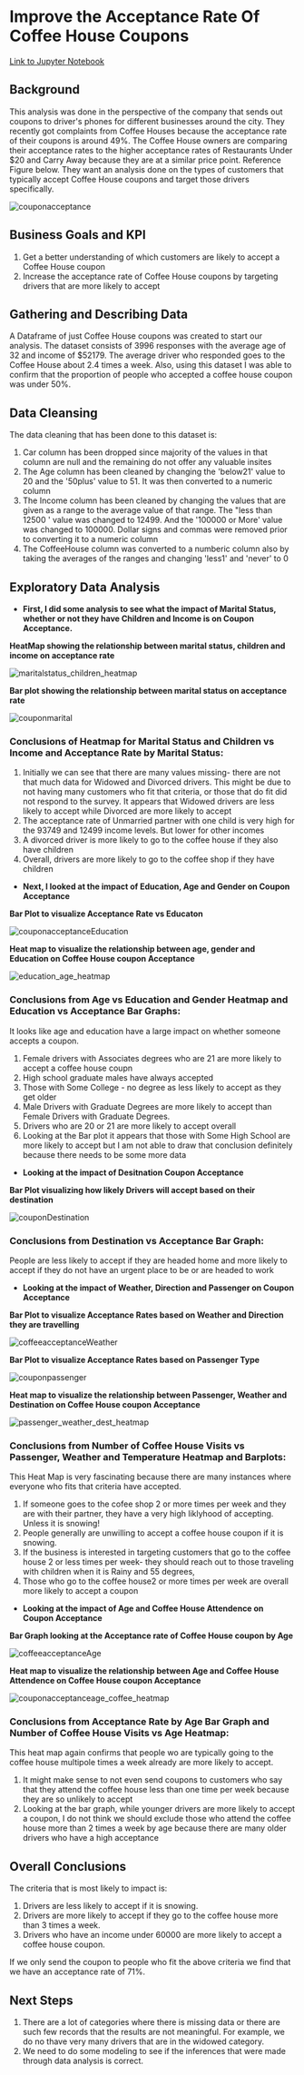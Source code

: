 # Improve the Acceptance Rate Of Coffee House Coupons
[Link to Jupyter Notebook](https://github.com/anjana250/mlai/blob/main/assignment_5_1_starter/prompt.ipynb)

## Background

This analysis was done in the perspective of the company that sends out coupons to driver's phones for different businesses around the city. They recently got complaints from Coffee Houses because the acceptance rate of their coupons is around 49%. The Coffee House owners are comparing their acceptance rates to the higher acceptance rates of Restaurants Under $20 and Carry Away because they are at a similar price point. Reference Figure below. They want an analysis done on the types of customers that typically accept Coffee House coupons and target those drivers specifically.

![couponacceptance](https://github.com/anjana250/mlai/assets/15185723/b58cbabc-607c-4be9-a370-e2b131d4a4b6)

## Business Goals and KPI
1. Get a better understanding of which customers are likely to accept a Coffee House coupon
2. Increase the acceptance rate of Coffee House coupons by targeting drivers that are more likely to accept

## Gathering and Describing Data
A Dataframe of just Coffee House coupons was created to start our analysis. The dataset consists of 3996 responses with the average age of 32 and income of $52179. The average driver who responded goes to the Coffee House about 2.4 times a week.  Also, using this dataset I was able to confirm that the proportion of people who accepted a coffee house coupon was under 50%.

##  Data Cleansing
The data cleaning that has been done to this dataset is:
1. Car column has been dropped since majority of the values in that column are null and the remaining do not offer any valuable insites
2. The Age column has been cleaned by changing the 'below21' value to 20 and the '50plus' value to 51. It was then converted to a numeric column
3. The Income column has been cleaned by changing the values that are given as a range to the average value of that range. The "less than 12500 ' value was changed to 12499. And the '100000 or More' value was changed to 100000. Dollar signs and commas were removed prior to converting it to a numeric column
4. The CoffeeHouse column was converted to a numberic column also by taking the averages of the ranges and changing 'less1' and 'never' to 0

## Exploratory Data Analysis
* **First, I did some analysis to see what the impact of Marital Status, whether or not they have Children and Income is on Coupon Acceptance.**

**HeatMap showing the relationship between marital status, children and income on acceptance rate**

![maritalstatus_children_heatmap](https://github.com/anjana250/mlai/assets/15185723/fe639179-c600-4b8e-b296-a8d623133bd3)


**Bar plot showing the relationship between marital status on acceptance rate**

![couponmarital](https://github.com/anjana250/mlai/assets/15185723/3f6161a6-9d8f-469b-8451-5231887b0c6f)


### Conclusions of Heatmap for Marital Status and Children vs Income and Acceptance Rate by Marital Status:
1. Initially we can see that there are many values missing- there are not that much data for Widowed and Divorced drivers. This might be due to not having many customers who fit that criteria, or those that do fit did not respond to the survey. It appears that Widowed drivers are less likely to accept while Divorced are more likely to accept
2. The acceptance rate of Unmarried partner with one child is very high for the 93749 and 12499 income levels. But lower for other incomes
3. A divorced driver is more likely to go to the coffee house if they also have children
4. Overall, drivers are more likely to go to the coffee shop if they have children

* **Next, I looked at the impact of Education, Age and Gender on Coupon Acceptance**

**Bar Plot to visualize Acceptance Rate vs Educaton**

![couponacceptanceEducation](https://github.com/anjana250/mlai/assets/15185723/ce45b3b8-5978-4d49-9bfc-87723a8830bf)

**Heat map to visualize the relationship between age, gender and Education on Coffee House coupon Acceptance**

![education_age_heatmap](https://github.com/anjana250/mlai/assets/15185723/fb00228a-c061-4bee-9ddc-0b7c487d435c)

### Conclusions from Age vs Education and Gender Heatmap and Education vs Acceptance Bar Graphs:
It looks like age and education have a large impact on whether someone accepts a coupon.
1. Female drivers with Associates degrees who are 21 are more likely to accept a coffee house coupn
2. High school graduate males have always accepted
3. Those with Some College - no degree as less likely to accept as they get older
4. Male Drivers with Graduate Degrees are more likely to accept than Female Drivers with Graduate Degrees.
5. Drivers who are 20 or 21 are more likely to accept overall
6. Looking at the Bar plot it appears that those with Some High School are more likely to accept but I am not able to draw that conclusion definitely because there needs to be some more data

* **Looking at the impact of Desitnation Coupon Acceptance**
  
**Bar Plot visualizing how likely Drivers will accept based on their destination**

![couponDestination](https://github.com/anjana250/mlai/assets/15185723/9077f705-b1e6-444d-ba32-1f4a529d4990)


### Conclusions from Destination vs Acceptance Bar Graph:

People are less likely to accept if they are headed home and more likely to accept if they do not have an urgent place to be or are headed to work

* **Looking at the impact of Weather, Direction and Passenger on Coupon Acceptance**

**Bar Plot to visualize Acceptance Rates based on Weather and Direction they are travelling**

![coffeeacceptanceWeather](https://github.com/anjana250/mlai/assets/15185723/9d62fb63-9681-4ff2-b228-3fbe95eae138)

**Bar Plot to visualize Acceptance Rates based on Passenger Type**

![couponpassenger](https://github.com/anjana250/mlai/assets/15185723/08a36274-0d80-4a59-9173-377fb6b59c83)

**Heat map to visualize the relationship between Passenger, Weather and Destination on Coffee House coupon Acceptance**

![passenger_weather_dest_heatmap](https://github.com/anjana250/mlai/assets/15185723/4747b68c-538b-40f8-877b-b41250921e09)

### Conclusions from Number of Coffee House Visits vs Passenger, Weather and Temperature Heatmap and Barplots:
This Heat Map is very fascinating because there are many instances where everyone who fits that criteria have accepted. 
1. If someone goes to the cofee shop 2 or more times per week and they are with their partner, they have a very high liklyhood of accepting. Unless it is snowing!
2. People generally are unwilling to accept a coffee house coupon if it is snowing.
3. If the business is interested in targeting customers that go to the coffee house 2 or less times per week- they should reach out to those traveling with children when it is Rainy and 55 degrees,
4. Those who go to the coffee house2 or more times per week are overall more likely to accept a coupon

* **Looking at the impact of Age and Coffee House Attendence on Coupon Acceptance**
  
**Bar Graph looking at the Acceptance rate of Coffee House coupon by Age**

![coffeeacceptanceAge](https://github.com/anjana250/mlai/assets/15185723/5c7dc752-1fae-447f-abac-b3ae9e4d03f1)

**Heat map to visualize the relationship between Age and Coffee House Attendence on Coffee House coupon Acceptance**

![couponacceptanceage_coffee_heatmap](https://github.com/anjana250/mlai/assets/15185723/8977ccfb-6f7f-44ed-9529-a40d41cee8f8)

### Conclusions from Acceptance Rate by Age Bar Graph and  Number of Coffee House Visits vs Age Heatmap:
This heat map again confirms that people wo are typically going to the coffee house multipole times a week already are more likely to accept.
1. It might make sense to not even send coupons to customers who say that they attend the coffee house less than one time per week because they are so unlikely to accept
2. Looking at the bar graph, while younger drivers are more likely to accept a coupon, I do not think we should exclude those who attend the coffee house more than 2 times a week by age because there are many older drivers who have a high acceptance

## Overall Conclusions 
The criteria that is most likely to impact is:
1. Drivers are less likely to accept if it is snowing.
2. Drivers are more likely to accept if they go to the coffee house more than 3 times a week.
3. Drivers who have an income under 60000 are more likely to accept a coffee house coupon.

If we only send the coupon to people who fit the above criteria we find that we have an acceptance rate of 71%.

## Next Steps
1. There are a lot of categories where there is missing data or there are such few records that the results are not meaningful. For example, we do no thave very many drivers that are in the widowed category.
2. We need to do some modeling to see if the inferences that were made through data analysis is correct.















